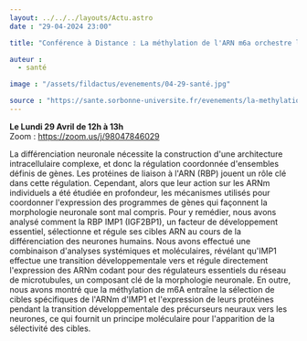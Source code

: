 ```yaml
---
layout: ../../../layouts/Actu.astro
date : "29-04-2024 23:00"

title: "Conférence à Distance : La méthylation de l'ARN m6a orchestre la régulation des microtubules par IMP1 pendant la différenciation des motoneurones humains"

auteur :
  - santé

image : "/assets/fildactus/evenements/04-29-santé.jpg"

source : "https://sante.sorbonne-universite.fr/evenements/la-methylation-de-larn-m6a-orchestre-la-regulation-des-microtubules-par-imp1-pendant-la"
---
```


__Le Lundi 29 Avril de 12h à 13h__  
Zoom : https://zoom.us/j/98047846029

La différenciation neuronale nécessite la construction d'une architecture intracellulaire complexe, et donc la régulation coordonnée d'ensembles définis de gènes. Les protéines de liaison à l'ARN (RBP) jouent un rôle clé dans cette régulation. Cependant, alors que leur action sur les ARNm individuels a été étudiée en profondeur, les mécanismes utilisés pour coordonner l'expression des programmes de gènes qui façonnent la morphologie neuronale sont mal compris. Pour y remédier, nous avons analysé comment la RBP IMP1 (IGF2BP1), un facteur de développement essentiel, sélectionne et régule ses cibles ARN au cours de la différenciation des neurones humains. Nous avons effectué une combinaison d'analyses systémiques et moléculaires, révélant qu'IMP1 effectue une transition développementale vers et régule directement l'expression des ARNm codant pour des régulateurs essentiels du réseau de microtubules, un composant clé de la morphologie neuronale. En outre, nous avons montré que la méthylation de m6A entraîne la sélection de cibles spécifiques de l'ARNm d'IMP1 et l'expression de leurs protéines pendant la transition développementale des précurseurs neuraux vers les neurones, ce qui fournit un principe moléculaire pour l'apparition de la sélectivité des cibles.
